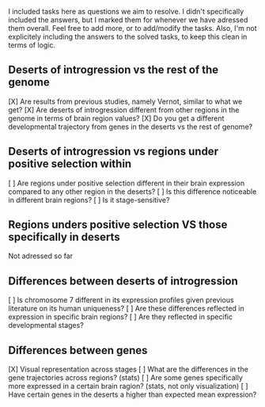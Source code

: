 
I included tasks here as questions we aim to resolve. I didn't specifically included the answers, but I marked them for whenever we have adressed them overall. 
Feel free to add more, or to add/modify the tasks. Also, I'm not explicitely including the answers to the solved tasks, to keep this clean in terms of logic.

## Deserts of introgression vs the rest of the genome

[X] Are results from previous studies, namely Vernot, similar to what we get?
[X] Are deserts of introgression different from other regions in the genome in terms of brain region values?
[X] Do you get a different developmental trajectory from genes in the deserts vs the rest of genome?

## Deserts of introgression vs regions under positive selection within

[ ] Are regions under positive selection different in their brain expression compared to any other region in the deserts?
[ ] Is this difference noticeable in different brain regions?
[ ] Is it stage-sensitive?

## Regions unders positive selection VS those specifically in deserts

Not adressed so far

## Differences between deserts of introgression

[ ] Is chromosome 7 different in its expression profiles given previous literature on its human uniqueness?
[ ] Are these differences reflected in expression in specific brain regions?
[ ] Are they reflected in specific developmental stages?
 
## Differences between genes

[X] Visual representation across stages
[ ] What are the differences in the gene trajectories across regions? (stats)
[ ] Are some genes specifically more expressed in a certain brain ragion? (stats, not only visualization)
[ ] Have certain genes in the deserts a higher than expected mean expression? 


